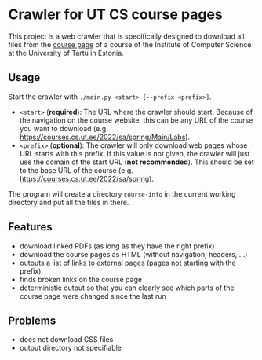 # Crawler for UT CS course pages

This project is a web crawler that is specifically designed to download all files from the [course page](https://courses.cs.ut.ee) of a course of the Institute of Computer Science at the University of Tartu in Estonia.

## Usage

Start the crawler with `./main.py <start> [--prefix <prefix>]`.

- `<start>` (**required**): The URL where the crawler should start. Because of the navigation on the course website, this can be any URL of the course you want to download (e.g. <https://courses.cs.ut.ee/2022/sa/spring/Main/Labs>).
- `<prefix>` (**optional**): The crawler will only download web pages whose URL starts with this prefix. If this value is not given, the crawler will just use the domain of the start URL (**not recommended**). This should be set to the base URL of the course (e.g. <https://courses.cs.ut.ee/2022/sa/spring>).

The program will create a directory `course-info` in the current working directory and put all the files in there.

## Features

- download linked PDFs (as long as they have the right prefix)
- download the course pages as HTML (without navigation, headers, ...)
- outputs a list of links to external pages (pages not starting with the prefix)
- finds broken links on the course page
- deterministic output so that you can clearly see which parts of the course page were changed since the last run

## Problems

- does not download CSS files
- output directory not specifiable

